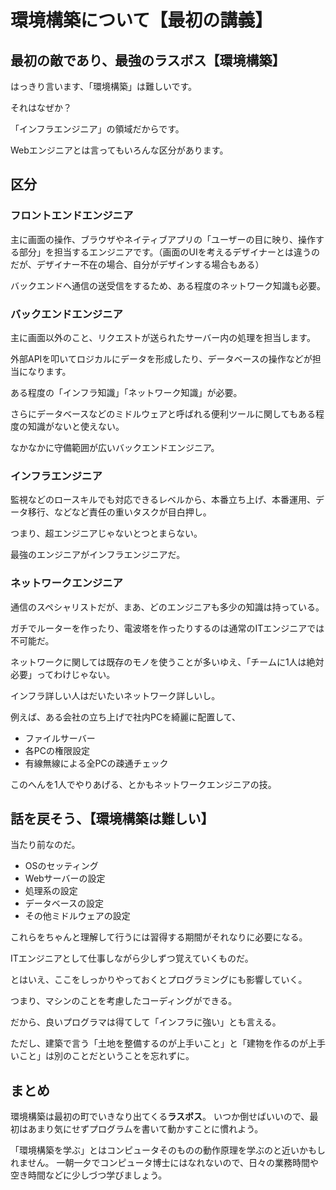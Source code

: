 # 環境構築について【最初の講義】


## 最初の敵であり、最強のラスボス【環境構築】

はっきり言います、「環境構築」は難しいです。

それはなぜか？

「インフラエンジニア」の領域だからです。

Webエンジニアとは言ってもいろんな区分があります。

## 区分

### フロントエンドエンジニア

主に画面の操作、ブラウザやネイティブアプリの「ユーザーの目に映り、操作する部分」を担当するエンジニアです。（画面のUIを考えるデザイナーとは違うのだが、デザイナー不在の場合、自分がデザインする場合もある）

バックエンドへ通信の送受信をするため、ある程度のネットワーク知識も必要。

### バックエンドエンジニア

主に画面以外のこと、リクエストが送られたサーバー内の処理を担当します。

外部APIを叩いてロジカルにデータを形成したり、データベースの操作などが担当になります。

ある程度の「インフラ知識」「ネットワーク知識」が必要。

さらにデータベースなどのミドルウェアと呼ばれる便利ツールに関してもある程度の知識がないと使えない。

なかなかに守備範囲が広いバックエンドエンジニア。


### インフラエンジニア

監視などのロースキルでも対応できるレベルから、本番立ち上げ、本番運用、データ移行、などなど責任の重いタスクが目白押し。

つまり、超エンジニアじゃないとつとまらない。

最強のエンジニアがインフラエンジニアだ。


### ネットワークエンジニア

通信のスペシャリストだが、まあ、どのエンジニアも多少の知識は持っている。

ガチでルーターを作ったり、電波塔を作ったりするのは通常のITエンジニアでは不可能だ。

ネットワークに関しては既存のモノを使うことが多いゆえ、「チームに1人は絶対必要」ってわけじゃない。

インフラ詳しい人はだいたいネットワーク詳しいし。

例えば、ある会社の立ち上げで社内PCを綺麗に配置して、

- ファイルサーバー
- 各PCの権限設定
- 有線無線による全PCの疎通チェック

このへんを1人でやりあげる、とかもネットワークエンジニアの技。


## 話を戻そう、【環境構築は難しい】

当たり前なのだ。

- OSのセッティング
- Webサーバーの設定
- 処理系の設定
- データベースの設定
- その他ミドルウェアの設定

これらをちゃんと理解して行うには習得する期間がそれなりに必要になる。

ITエンジニアとして仕事しながら少しずつ覚えていくものだ。

とはいえ、ここをしっかりやっておくとプログラミングにも影響していく。

つまり、マシンのことを考慮したコーディングができる。


だから、良いプログラマは得てして「インフラに強い」とも言える。

ただし、建築で言う「土地を整備するのが上手いこと」と「建物を作るのが上手いこと」は別のことだということを忘れずに。


## まとめ

環境構築は最初の町でいきなり出てくる**ラスボス**。
いつか倒せばいいので、最初はあまり気にせずプログラムを書いて動かすことに慣れよう。

「環境構築を学ぶ」とはコンピュータそのものの動作原理を学ぶのと近いかもしれません。
一朝一夕でコンピュータ博士にはなれないので、日々の業務時間や空き時間などに少しづつ学びましょう。
